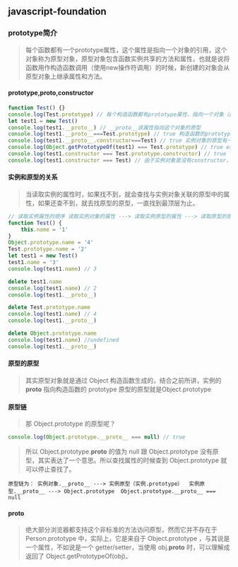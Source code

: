 ## javascript-foundation
### prototype简介
> 每个函数都有一个prototype属性，这个属性是指向一个对象的引用，这个对象称为原型对象，原型对象包含函数实例共享的方法和属性，也就是说将函数用作构造函数调用（使用new操作符调用）的时候，新创建的对象会从原型对象上继承属性和方法。
#### prototype,__proto__,constructor

```javascript
function Test() {}
console.log(Test.prototype) // 每个构造函数都有prototype属性，指向一个对象（由构造函数调用创建的实例的原型）
let test1 = new Test()
console.log(test1.__proto__) // __proto__该属性指向这个对象的原型
console.log(test1.__proto__===Test.prototype) // true 构造函数的prototype就是实例对象的__proto__
console.log(test1.__proto__.constructor===Test) // true 实例对象的原型有一个属性叫constructor，这个属性指向Test构造函数
console.log(Object.getPrototypeOf(test1) === Test.prototype) // true es5语法获取对象原型
console.log(test1.constructor === Test.prototype.constructor) // true
console.log(test1.constructor === Test) // 由于实例对象是没有constructor，所以回去找实例原型的constructor

```
#### 实例和原型的关系
> 当读取实例的属性时，如果找不到，就会查找与实例对象关联的原型中的属性，如果还查不到，就去找原型的原型，一直找到最顶层为止。

```javascript
// 读取实例属性的顺序 读取实例对象的属性 ---> 读取实例原型的属性 ---> 读取原型的原型的属性
function Test() {
	this.name = '1'
}
Object.prototype.name = '4'
Test.prototype.name = '2'
let test1 = new Test()
test1.name = '3'
console.log(test1.name) // 3

delete test1.name
console.log(test1.name) // 2
console.log(test1.__proto__)

delete Test.prototype.name
console.log(test1.name) // 4
console.log(test1.__proto__)

delete Object.prototype.name
console.log(test1.name) //undefined
console.log(test1.__proto__)
```

#### 原型的原型
> 其实原型对象就是通过 Object 构造函数生成的，结合之前所讲，实例的 __proto__ 指向构造函数的 prototype
原型的原型就是Object.prototype

#### 原型链
> 那 Object.prototype 的原型呢？

```javascript
console.log(Object.prototype.__proto__ === null) // true
```
> 所以 Object.prototype.__proto__ 的值为 null 跟 Object.prototype 没有原型，其实表达了一个意思。所以查找属性的时候查到 Object.prototype 就可以停止查找了。

`
原型链为：
实例对象.__proto__ ---> 实例原型（实例.prototype） 
实例原型.__proto__ ---> Object.prototype 
Object.prototype.__proto__ === null
`

#### __proto__
> 绝大部分浏览器都支持这个非标准的方法访问原型，然而它并不存在于 Person.prototype 中，实际上，它是来自于 Object.prototype ，与其说是一个属性，不如说是一个 getter/setter，当使用 obj.__proto__ 时，可以理解成返回了 Object.getPrototypeOf(obj)。